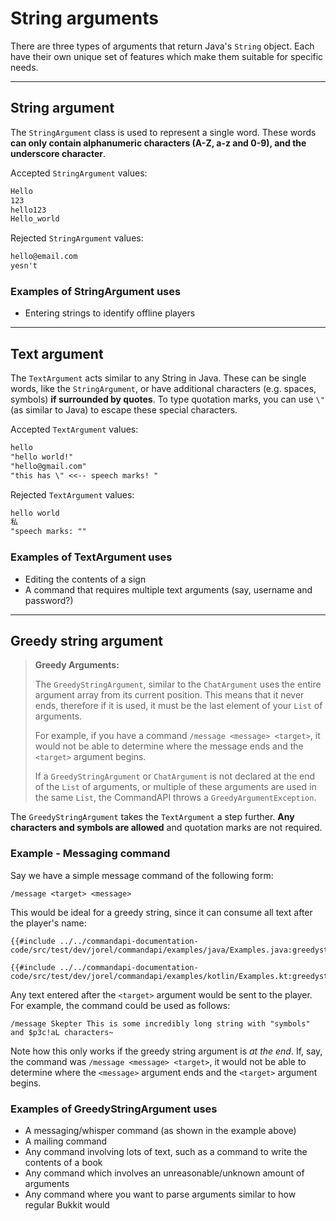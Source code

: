 # String arguments

There are three types of arguments that return Java's `String` object. Each have their own unique set of features which make them suitable for specific needs.

-----

## String argument

The `StringArgument` class is used to represent a single word. These words **can only contain alphanumeric characters (A-Z, a-z and 0-9), and the underscore character**.

Accepted `StringArgument` values:

```txt
Hello
123
hello123
Hello_world
```

Rejected `StringArgument` values:

```txt
hello@email.com
yesn't
```

<div class="example">

### Examples of StringArgument uses

- Entering strings to identify offline players

</div>

-----

## Text argument

The `TextArgument` acts similar to any String in Java. These can be single words, like the `StringArgument`, or have additional characters (e.g. spaces, symbols) **if surrounded by quotes**. To type quotation marks, you can use `\"` (as similar to Java) to escape these special characters.

Accepted `TextArgument` values:

```txt
hello
"hello world!"
"hello@gmail.com"
"this has \" <<-- speech marks! "
```

Rejected `TextArgument` values:

```txt
hello world
私
"speech marks: ""
```

<div class="example">

### Examples of TextArgument uses

- Editing the contents of a sign
- A command that requires multiple text arguments (say, username and password?)

</div>

-----

## Greedy string argument

> **Greedy Arguments:**
>
> The `GreedyStringArgument`, similar to the `ChatArgument` uses the entire argument array from its current position. This means that it never ends, therefore if it is used, it must be the last element of your `List` of arguments.
>
> For example, if you have a command `/message <message> <target>`, it would not be able to determine where the message ends and the `<target>` argument begins.
>
> If a `GreedyStringArgument` or `ChatArgument` is not declared at the end of the `List` of arguments, or multiple of these arguments are used in the same `List`, the CommandAPI throws a `GreedyArgumentException`.

The `GreedyStringArgument` takes the `TextArgument` a step further. **Any characters and symbols are allowed** and quotation marks are not required.

<div class="example">

### Example - Messaging command

Say we have a simple message command of the following form:

```mccmd
/message <target> <message>
```

This would be ideal for a greedy string, since it can consume all text after the player's name:

<div class="multi-pre">

```java,Java
{{#include ../../commandapi-documentation-code/src/test/dev/jorel/commandapi/examples/java/Examples.java:greedystringarguments}}
```

```kotlin,Kotlin
{{#include ../../commandapi-documentation-code/src/test/dev/jorel/commandapi/examples/kotlin/Examples.kt:greedystringarguments}}
```

</div>

Any text entered after the `<target>` argument would be sent to the player. For example, the command could be used as follows:

```mccmd
/message Skepter This is some incredibly long string with "symbols" and $p3c!aL characters~
```

Note how this only works if the greedy string argument is _at the end_. If, say, the command was `/message <message> <target>`, it would not be able to determine where the `<message>` argument ends and the `<target>` argument begins.

</div>

<div class="example">

### Examples of GreedyStringArgument uses

- A messaging/whisper command (as shown in the example above)
- A mailing command
- Any command involving lots of text, such as a command to write the contents of a book
- Any command which involves an unreasonable/unknown amount of arguments
- Any command where you want to parse arguments similar to how regular Bukkit would

</div>
